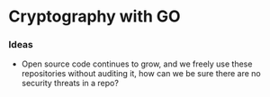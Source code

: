 # Cryptography with GO


### Ideas

- Open source code continues to grow, and we freely use these repositories without auditing it, how can we be sure there are no security threats in a repo? 